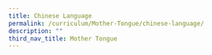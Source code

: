 ```yaml
---
title: Chinese Language
permalink: /curriculum/Mother-Tongue/chinese-language/
description: ""
third_nav_title: Mother Tongue
---
```

